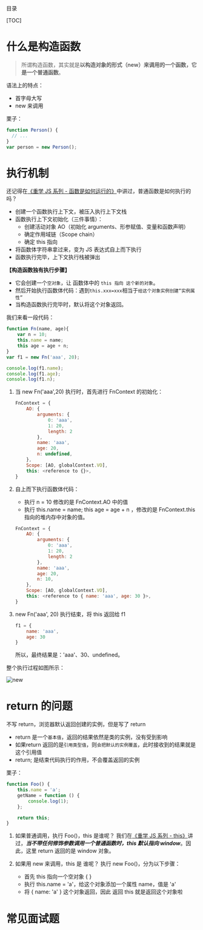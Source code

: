 目录

[TOC]

# 什么是构造函数
> 所谓构造函数，其实就是**以构造对象的形式（new）**来调用的一个函数，它是一个**普通函数**。

语法上的特点：
- 首字母大写
- new 来调用

栗子：
```js
function Person() {
  // ...
}
var person = new Person();
```

# 执行机制
还记得在[《重学 JS 系列 - 函数是如何运行的》](https://github.com/cxh0224/blog/issues/16)中讲过，普通函数是如何执行的吗？
- 创建一个函数执行上下文，被压入执行上下文栈
- 函数执行上下文初始化（三件事情）：
    + 创建活动对象 AO（初始化 arguments、形参赋值、变量和函数声明）
    + 确定作用域链（Scope chain）
    + 确定 this 指向
- 将函数体字符串拿过来，变为 JS 表达式自上而下执行
- 函数执行完毕，上下文执行栈被弹出

**【构造函数独有执行步骤】**
- 它会创建一个`空对象`，让 函数体中的 `this 指向 这个新的对象`。
- 然后开始执行函数体代码：遇到`this.xxx=xxx`相当于`给这个对象实例创建“实例属性”`
- 当构造函数执行完毕时，默认将这个对象返回。


我们来看一段代码：
```js
function Fn(name, age){
    var n = 10;
    this.name = name;
    this age = age + n;
}
var f1 = new Fn('aaa', 20);

console.log(f1.name);
console.log(f1.age);
console.log(f1.n);
```

1. 当 new Fn('aaa',20) 执行时，首先进行 FnContext 的初始化：
    ```js
    FnContext = {
        AO: {
            arguments: {
                0: 'aaa',
                1: 20,
                length: 2
            },
            name: 'aaa',
            age: 20,
            n: undefined,
        },
        Scope: [AO, globalContext.VO],
        this: <reference to {}>,
    }
    ```

2. 自上而下执行函数体代码：
    - 执行 n = 10 修改的是  FnContext.AO 中的值
    - 执行 this.name = name; this age = age + n ，修改的是 FnContext.this 指向的堆内存中对象的值。
    ```js
    FnContext = {
        AO: {
            arguments: {
                0: 'aaa',
                1: 20,
                length: 2
            },
            name: 'aaa',
            age: 20,
            n: 10,
        },
        Scope: [AO, globalContext.VO],
        this: <reference to { name: 'aaa', age: 30 }>,
    }
    ```

3. new Fn('aaa', 20) 执行结束，将 this 返回给 f1
    ```js
    f1 = {
        name: 'aaa',
        age: 30
    }
    ```
    
    所以，最终结果是：'aaa'、30、undefined。

整个执行过程如图所示：

![new](https://user-images.githubusercontent.com/22387652/62944552-8237e980-be0f-11e9-9d1d-ce4f79a98bc9.png)

# return 的问题
不写 return，浏览器默认返回创建的实例，但是写了 return
- return 是一个`基本值`，返回的结果依然是类的实例，没有受到影响
- 如果return 返回的是`引用类型值`，则`会把默认的实例覆盖`，此时接收到的结果就是这个引用值
- return; 是结束代码执行的作用，不会覆盖返回的实例

栗子：
```js
function Foo() {
    this.name = 'a';
    getName = function () {
        console.log(1);
    };

    return this;
}
```
1. 如果普通调用，执行 Foo()，this 是谁呢？
    我们在[《重学 JS 系列 - this》](https://github.com/cxh0224/blog/issues/15)讲过，***当不带任何修饰参数调用一个普通函数时，this 默认指向 window***。因此，这里 return 返回的是 window 对象。

2. 如果用 new 来调用，this 是 谁呢？
    执行 new Foo()，分为以下步骤：
    - 首先 this 指向一个空对象 { }
    - 执行 this.name = 'a'，给这个对象添加一个属性 name，值是 'a'
    - 将 { name: 'a' } 这个对象返回，因此 返回 this 就是返回这个对象啦

    


# 常见面试题